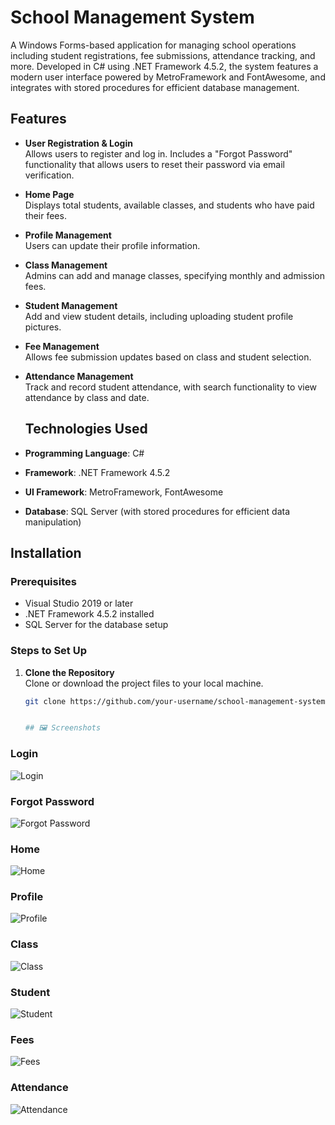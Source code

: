﻿# School Management System

A Windows Forms-based application for managing school operations including student registrations, fee submissions, attendance tracking, and more. Developed in C# using .NET Framework 4.5.2, the system features a modern user interface powered by MetroFramework and FontAwesome, and integrates with stored procedures for efficient database management.


## Features

- **User Registration & Login**  
  Allows users to register and log in. Includes a "Forgot Password" functionality that allows users to reset their password via email verification.

- **Home Page**  
  Displays total students, available classes, and students who have paid their fees.

- **Profile Management**  
  Users can update their profile information.

- **Class Management**  
  Admins can add and manage classes, specifying monthly and admission fees.

- **Student Management**  
  Add and view student details, including uploading student profile pictures.

- **Fee Management**  
  Allows fee submission updates based on class and student selection.

- **Attendance Management**  
  Track and record student attendance, with search functionality to view attendance by class and date.


  ## Technologies Used

- **Programming Language**: C#
- **Framework**: .NET Framework 4.5.2
- **UI Framework**: MetroFramework, FontAwesome
- **Database**: SQL Server (with stored procedures for efficient data manipulation)


## Installation

### Prerequisites

- Visual Studio 2019 or later
- .NET Framework 4.5.2 installed
- SQL Server for the database setup

### Steps to Set Up

1. **Clone the Repository**  
   Clone or download the project files to your local machine.

   ```bash
   git clone https://github.com/your-username/school-management-system.git


   ## 🖼️ Screenshots

### Login
![Login](ScreenShots/Login.png)

### Forgot Password
![Forgot Password](ScreenShots/ForgotPassword.png)


### Home
![Home](ScreenShots/Home.png)

### Profile
![Profile](ScreenShots/Profile.png)


### Class
![Class](ScreenShots/Class.png)

### Student
![Student](ScreenShots/Student.png)


### Fees
![Fees](ScreenShots/Fees.png)

### Attendance
![Attendance](ScreenShots/Attendance.png)
